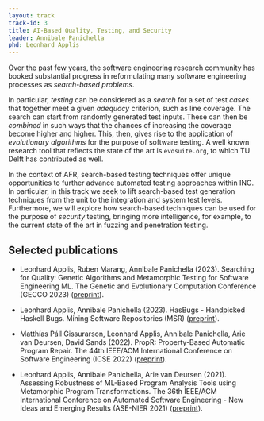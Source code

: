 ```yaml
---
layout: track
track-id: 3
title: AI-Based Quality, Testing, and Security
leader: Annibale Panichella
phd: Leonhard Applis
---
```


Over the past few years, the software engineering research community has booked substantial progress in reformulating many software engineering processes as _search-based problems_. 

In particular, _testing_ can be considered as a _search_ for a set of test _cases_ that together meet a given _adequacy_ criterion, such as line coverage.
The search can start from randomly generated test inputs. These can then be _combined_ in such ways that the chances of increasing the coverage become higher and higher. This, then, gives rise to the application of _evolutionary algorithms_ for the purpose of software testing.
A well known research tool that reflects the state of the art is `evosuite.org`, to which TU Delft has contributed as well.

In the context of AFR, search-based testing techniques offer unique opportunities to further advance automated testing approaches within ING.
In particular, in this track we seek to lift search-based test generation techniques from the unit to the integration and system test levels. Furthermore, we will explore how search-based techniques can be used for the purpose of _security_ testing, bringing more intelligence, for example, to the current state of the art in fuzzing and penetration testing.

## Selected publications

- Leonhard Applis, Ruben Marang, Annibale Panichella (2023). Searching for Quality: Genetic Algorithms and Metamorphic Testing for Software Engineering ML. The Genetic and Evolutionary Computation Conference (GECCO 2023) ([preprint](https://research.tudelft.nl/en/publications/searching-for-quality-genetic-algorithms-and-metamorphic-testing-)).

- Leonhard Applis, Annibale Panichella (2023). HasBugs - Handpicked Haskell Bugs. Mining Software Repositories (MSR) ([preprint](https://research.tudelft.nl/en/publications/hasbugs-handpicked-haskell-bugs)).

- Matthías Páll Gissurarson, Leonhard Applis, Annibale Panichella, Arie van Deursen, David Sands (2022). PropR: Property-Based Automatic Program Repair. The 44th IEEE/ACM International Conference on Software Engineering (ICSE 2022)  ([preprint](https://research.tudelft.nl/en/publications/propr-property-based-automatic-program-repair)).

- Leonhard Applis, Annibale Panichella, Arie van Deursen (2021). Assessing Robustness of ML-Based Program Analysis Tools using Metamorphic Program Transformations. The 36th IEEE/ACM International Conference on Automated Software Engineering - New Ideas and Emerging Results (ASE-NIER 2021) ([preprint](https://research.tudelft.nl/en/publications/assessing-robustness-of-ml-based-program-analysis-tools-using-met)).